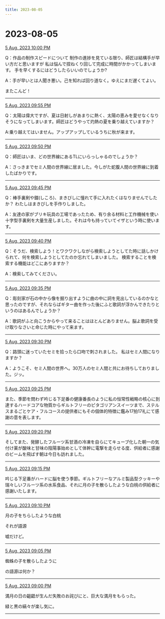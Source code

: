```yaml
---
title: 2023-08-05
---
```

# 2023-08-05

[5 Aug, 2023 10:00 PM](https://twitter.com/hirasawa/status/1687810695407271936#m)

Q：作品の制作スピードについて 制作の進捗を見ている限り、師匠は結構手が早い方だと思いますが 私は悩んで捏ねくり回して完成に時間がかかってしまいます。  手を早くするにはどうしたらいいのでしょうか?  
  
A：手が早いとは人聞き悪い。己を知れば回り道なく。ゆえにまだ遅くてよい。  
  
またこんど！

---

[5 Aug, 2023 09:55 PM](https://twitter.com/hirasawa/status/1687809427737653248#m)

Q：太陽は偉大ですが、夏は日射しがあまりに熱く、太陽の恵みを愛せなくなりそうになってしまいます。師匠はどうやって灼熱の夏を乗り越えていますか？  
  
A:乗り越えてはいません。アップアップしているうちに秋が来ます。

---

[5 Aug, 2023 09:50 PM](https://twitter.com/hirasawa/status/1687808169404178432#m)

Q：師匠はいま、どの世界線にあるTLにいらっしゃるのでしょうか？  
  
A：さっきまでセミ人間の世界線に居ました。今しがた蛇腹人間の世界線に到着したばかりです。

---

[5 Aug, 2023 09:45 PM](https://twitter.com/hirasawa/status/1687806911188496384#m)

Q：棒手裏剣や錣(しころ)、まきびしに憧れて手に入れたくはなりませんでしたか？ わたしはまきびしを手作りしました。  
  
A：友達の家がブリキ玩具の工場であったため、有り余る材料と工作機械を使い十字型手裏剣を大量生産しました。それは今も持っていてイザという時に使います。

---

[5 Aug, 2023 09:40 PM](https://twitter.com/hirasawa/status/1687805652817641472#m)

Q：そうだ、検索しよう！とワクワクしながら検索しようとしてた時に話しかけられて、何を検索しようとしてたのか忘れてしまいました。 検索することを検索する機能はどこにありますか？  
  
A：検索してみてください。

---

[5 Aug, 2023 09:35 PM](https://twitter.com/hirasawa/status/1687804394769711105#m)

Q：彫刻家が石の中から像を掘り出すように曲の中に詞を見出しているのかなと思ったのですが、それならばギター曲を作った後にふと歌詞が浮かんできたりというのはあるんでしょうか？  
  
A：歌詞がふと向こうからやって来ることはほとんどありません。脳よ歌詞を受け取りなさいと命じた時にやって来ます。

---

[5 Aug, 2023 09:30 PM](https://twitter.com/hirasawa/status/1687803137464369152#m)

Q：路頭に迷っていたセミを拾ったら口吻で刺されました。 私はセミ人間になりますか？  
  
A：ようこそ、セミ人間の世界へ。30万人のセミ人間と共にお待ちしておりました。ジッ。

---

[5 Aug, 2023 09:25 PM](https://twitter.com/hirasawa/status/1687801878065868801#m)

また、季節を問わず吟じる下足番の健康番長のように私の恒常性戦略の核心に到達するハードコアな物質からギルトフリーのピタゴリアンスイーツまで、ステルスまるごとケア・フルコースの提供者にもその個体的特徴に鑑み17拍17礼にて感謝の意を表します。

---

[5 Aug, 2023 09:20 PM](https://twitter.com/hirasawa/status/1687800619665637376#m)

そしてまた、発酵したフルーツ系甘酒の冷凍を自らにてキューブ化した朝一の気付け薬が酸味と甘味の陰陽事始めとして体幹に電撃を走らせる度、供給者に感謝のビームを飛ばす朝は今日も訪れました。

---

[5 Aug, 2023 09:15 PM](https://twitter.com/hirasawa/status/1687799361483456517#m)

吟じる下足番がハードに脳を使う季節。ギルトフリーなアルミ製品型クッキーや瑞々しいフルーツ系の水系食品、それに月の子を散らしたような白桃の供給者に感謝いたします。

---

[5 Aug, 2023 09:10 PM](https://twitter.com/hirasawa/status/1687798103058022400#m)

月の子をちらしたような白桃  
  
それが語源  
  
嘘だけど。

---

[5 Aug, 2023 09:05 PM](https://twitter.com/hirasawa/status/1687796845123084289#m)

蜘蛛の子を散らしたように  
  
の語源は何か？

---

[5 Aug, 2023 09:00 PM](https://twitter.com/hirasawa/status/1687795590460313600#m)

満月の日の齟齬が生んだ失敗のお詫びにと、巨大な満月をもらった。  
  
緑と黒の縞々が楽し気に。

---


